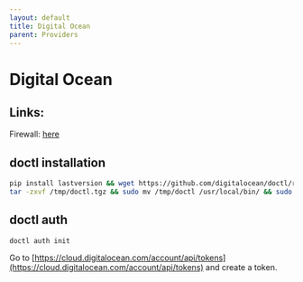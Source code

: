 ```yaml
---
layout: default
title: Digital Ocean
parent: Providers
---
```


# Digital Ocean


## Links:

Firewall: [here](https://docs.aikedejongste.nl/linux/webhook.html#firewall-on-digital-ocean)


## doctl installation

```bash
pip install lastversion && wget https://github.com/digitalocean/doctl/releases/download/v`lastversion doctl`/doctl-`lastversion doctl`-linux-amd64.tar.gz -O /tmp/doctl.tgz
tar -zxvf /tmp/doctl.tgz && sudo mv /tmp/doctl /usr/local/bin/ && sudo chmod +x /usr/local/bin/doctl
```

## doctl auth

```
doctl auth init
```
Go to [https://cloud.digitalocean.com/account/api/tokens](https://cloud.digitalocean.com/account/api/tokens) and create a token.



